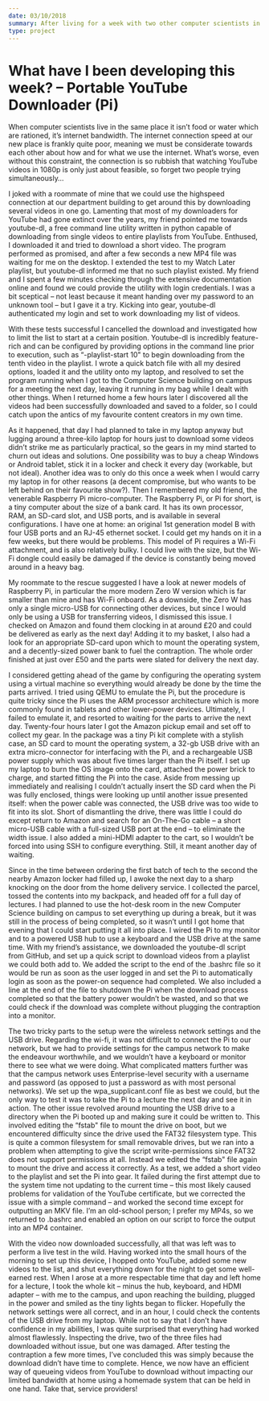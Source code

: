 ```yaml
---
date: 03/10/2018
summary: After living for a week with two other computer scientists in a house with rubbish internet bandwidth, I decided it was time to end the YouTube content drought by building a Raspberry Pi-powered portable downloading  device.
type: project
---
```


# What have I been developing this week? – Portable YouTube Downloader (Pi)

When computer scientists live in the same place it isn’t food or water which are rationed, it’s internet bandwidth. The internet connection speed at our new place is frankly quite poor, meaning we must be considerate towards each other about how and for what we use the internet. What’s worse, even without this constraint, the connection is so rubbish that watching YouTube videos in 1080p is only just about feasible, so forget two people trying simultaneously…

I joked with a roommate of mine that we could use the highspeed connection at our department building to get around this by downloading several videos in one go. Lamenting that most of my downloaders for YouTube had gone extinct over the years, my friend pointed me towards youtube-dl, a free command line utility written in python capable of downloading from single videos to entire playlists from YouTube. Enthused, I downloaded it and tried to download a short video. The program performed as promised, and after a few seconds a new MP4 file was waiting for me on the desktop. I extended the test to my Watch Later playlist, but youtube-dl informed me that no such playlist existed. My friend and I spent a few minutes checking through the extensive documentation online and found we could provide the utility with login credentials. I was a bit sceptical – not least because it meant handing over my password to an unknown tool – but I gave it a try. Kicking into gear, youtube-dl authenticated my login and set to work downloading my list of videos.

With these tests successful I cancelled the download and investigated how to limit the list to start at a certain position. Youtube-dl is incredibly feature-rich and can be configured by providing options in the command line prior to execution, such as “-playlist-start 10" to begin downloading from the tenth video in the playlist. I wrote a quick batch file with all my desired options, loaded it and the utility onto my laptop, and resolved to set the program running when I got to the Computer Science building on campus for a meeting the next day, leaving it running in my bag while I dealt with other things. When I returned home a few hours later I discovered all the videos had been successfully downloaded and saved to a folder, so I could catch upon the antics of my favourite content creators in my own time.

As it happened, that day I had planned to take in my laptop anyway but lugging around a three-kilo laptop for hours just to download some videos didn’t strike me as particularly practical, so the gears in my mind started to churn out ideas and solutions. One possibility was to buy a cheap Windows or Android tablet, stick it in a locker and check it every day (workable, but not ideal). Another idea was to only do this once a week when I would carry my laptop in for other reasons (a decent compromise, but who wants to be left behind on their favourite show?). Then I remembered my old friend, the venerable Raspberry Pi micro-computer. The Raspberry Pi, or Pi for short, is a tiny computer about the size of a bank card. It has its own processor, RAM, an SD-card slot, and USB ports, and is available in several configurations. I have one at home: an original 1st generation model B with four USB ports and an RJ-45 ethernet socket. I could get my hands on it in a few weeks, but there would be problems. This model of Pi requires a Wi-Fi attachment, and is also relatively bulky. I could live with the size, but the Wi-Fi dongle could easily be damaged if the device is constantly being moved around in a heavy bag.

My roommate to the rescue suggested I have a look at newer models of Raspberry Pi, in particular the more modern Zero W version which is far smaller than mine and has Wi-Fi onboard. As a downside, the Zero W has only a single micro-USB for connecting other devices, but since I would only be using a USB for transferring videos, I dismissed this issue. I checked on Amazon and found them clocking in at around £20 and could be delivered as early as the next day! Adding it to my basket, I also had a look for an appropriate SD-card upon which to mount the operating system, and a decently-sized power bank to fuel the contraption. The whole order finished at just over £50 and the parts were slated for delivery the next day.

I considered getting ahead of the game by configuring the operating system using a virtual machine so everything would already be done by the time the parts arrived. I tried using QEMU to emulate the Pi, but the procedure is quite tricky since the Pi uses the ARM processor architecture which is more commonly found in tablets and other lower-power devices. Ultimately, I failed to emulate it, and resorted to waiting for the parts to arrive the next day. Twenty-four hours later I got the Amazon pickup email and set off to collect my gear. In the package was a tiny Pi kit complete with a stylish case, an SD card to mount the operating system, a 32-gb USB drive with an extra micro-connector for interfacing with the Pi, and a rechargeable USB power supply which was about five times larger than the Pi itself. I set up my laptop to burn the OS image onto the card, attached the power brick to charge, and started fitting the Pi into the case. Aside from messing up immediately and realising I couldn’t actually insert the SD card when the Pi was fully enclosed, things were looking up until another issue presented itself: when the power cable was connected, the USB drive was too wide to fit into its slot. Short of dismantling the drive, there was little I could do except return to Amazon and search for an On-The-Go cable – a short micro-USB cable with a full-sized USB port at the end – to eliminate the width issue. I also added a mini-HDMI adapter to the cart, so I wouldn’t be forced into using SSH to configure everything. Still, it meant another day of waiting.

Since in the time between ordering the first batch of tech to the second the nearby Amazon locker had filled up, I awoke the next day to a sharp knocking on the door from the home delivery service. I collected the parcel, tossed the contents into my backpack, and headed off for a full day of lectures. I had planned to use the hot-desk room in the new Computer Science building on campus to set everything up during a break, but it was still in the process of being completed, so it wasn’t until I got home that evening that I could start putting it all into place. I wired the Pi to my monitor and to a powered USB hub to use a keyboard and the USB drive at the same time. With my friend’s assistance, we downloaded the youtube-dl script from GitHub, and set up a quick script to download videos from a playlist we could both add to. We added the script to the end of the .bashrc file so it would be run as soon as the user logged in and set the Pi to automatically login as soon as the power-on sequence had completed. We also included a line at the end of the file to shutdown the Pi when the download process completed so that the battery power wouldn’t be wasted, and so that we could check if the download was complete without plugging the contraption into a monitor.

The two tricky parts to the setup were the wireless network settings and the USB drive. Regarding the wi-fi, it was not difficult to connect the Pi to our network, but we had to provide settings for the campus network to make the endeavour worthwhile, and we wouldn’t have a keyboard or monitor there to see what we were doing. What complicated matters further was that the campus network uses Enterprise-level security with a username and password (as opposed to just a password as with most personal networks). We set up the wpa_supplicant.conf file as best we could, but the only way to test it was to take the Pi to a lecture the next day and see it in action. The other issue revolved around mounting the USB drive to a directory when the Pi booted up and making sure it could be written to. This involved editing the “fstab" file to mount the drive on boot, but we encountered difficulty since the drive used the FAT32 filesystem type. This is quite a common filesystem for small removable drives, but we ran into a problem when attempting to give the script write-permissions since FAT32 does not support permissions at all. Instead we edited the “fstab" file again to mount the drive and access it correctly. As a test, we added a short video to the playlist and set the Pi into gear. It failed during the first attempt due to the system time not updating to the current time – this most likely caused problems for validation of the YouTube certificate, but we corrected the issue with a simple command – and worked the second time except for outputting an MKV file. I’m an old-school person; I prefer my MP4s, so we returned to .bashrc and enabled an option on our script to force the output into an MP4 container.

With the video now downloaded successfully, all that was left was to perform a live test in the wild. Having worked into the small hours of the morning to set up this device, I hopped onto YouTube, added some new videos to the list, and shut everything down for the night to get some well-earned rest. When I arose at a more respectable time that day and left home for a lecture, I took the whole kit – minus the hub, keyboard, and HDMI adapter – with me to the campus, and upon reaching the building, plugged in the power and smiled as the tiny lights began to flicker. Hopefully the network settings were all correct, and in an hour, I could check the contents of the USB drive from my laptop. While not to say that I don’t have confidence in my abilities, I was quite surprised that everything had worked almost flawlessly. Inspecting the drive, two of the three files had downloaded without issue, but one was damaged. After testing the contraption a few more times, I’ve concluded this was simply because the download didn’t have time to complete. Hence, we now have an efficient way of queueing videos from YouTube to download without impacting our limited bandwidth at home using a homemade system that can be held in one hand. Take that, service providers!